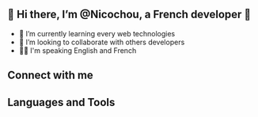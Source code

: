 ## 👋 Hi there, I’m @Nicochou, a French developer 👋

- 🌱 I’m currently learning every web technologies
- 💞️ I’m looking to collaborate with others developers 
- 🧏‍♂️ I'm speaking English and French

## Connect with me

## Languages and Tools
